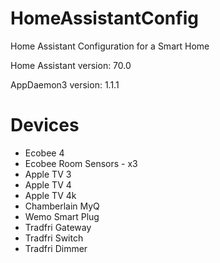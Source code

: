 # HomeAssistantConfig
Home Assistant Configuration for a Smart Home 

Home Assistant version: 70.0

AppDaemon3 version: 1.1.1

# Devices

- Ecobee 4
- Ecobee Room Sensors - x3
- Apple TV 3
- Apple TV 4
- Apple TV 4k
- Chamberlain MyQ
- Wemo Smart Plug
- Tradfri Gateway
- Tradfri Switch
- Tradfri Dimmer
